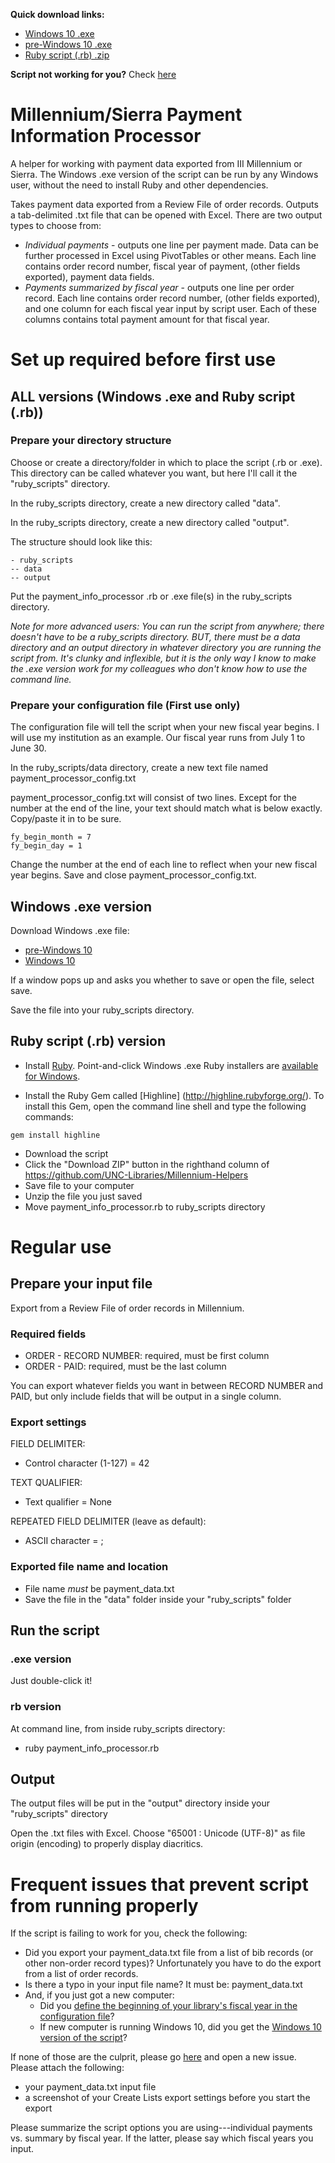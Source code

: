 **Quick download links:**
- [Windows 10 .exe](http://infomuse.net/millennium-helpers/payment_info_processor_win10.exe)
- [pre-Windows 10 .exe](http://infomuse.net/millennium-helpers/payment_info_processor.exe)
- [Ruby script (.rb) .zip](https://github.com/UNC-Libraries/Millennium-Helpers/archive/master.zip)

**Script not working for you?** Check [here](https://github.com/UNC-Libraries/III-ILS-Helpers#frequent-issues-that-prevent-script-from-running-properly)

# Millennium/Sierra Payment Information Processor
A helper for working with payment data exported from III Millennium or Sierra. The Windows .exe version of the script can be run by any Windows user, without the need to install Ruby and other dependencies.

Takes payment data exported from a Review File of order records. Outputs a tab-delimited .txt file that can be opened with Excel. There are two output types to choose from:
- *Individual payments* - outputs one line per payment made. Data can be further processed in Excel using PivotTables or other means. Each line contains order record number, fiscal year of payment, (other fields exported), payment data fields.
- *Payments summarized by fiscal year* - outputs one line per order record. Each line contains order record number, (other fields exported), and one column for each fiscal year input by script user. Each of these columns contains total payment amount for that fiscal year.

# Set up required before first use
## ALL versions (Windows .exe and Ruby script (.rb))
### Prepare your directory structure
Choose or create a directory/folder in which to place the script (.rb or .exe). This directory can be called whatever you want, but here I'll call it the "ruby_scripts" directory.

In the ruby_scripts directory, create a new directory called "data".

In the ruby_scripts directory, create a new directory called "output".

The structure should look like this:

```
- ruby_scripts
-- data
-- output
```

Put the payment_info_processor .rb or .exe file(s) in the ruby_scripts directory.

<i>Note for more advanced users: You can run the script from anywhere; there doesn't have to be a ruby_scripts directory. BUT, there must be a data directory and an output directory in whatever directory you are running the script from. It's clunky and inflexible, but it is the only way I know to make the .exe version work for my colleagues who don't know how to use the command line.</i>

### Prepare your configuration file (First use only)
The configuration file will tell the script when your new fiscal year begins. I will use my institution as an example. Our fiscal year runs from July 1 to June 30.

In the ruby_scripts/data directory, create a new text file named payment_processor_config.txt

payment_processor_config.txt will consist of two lines. Except for the number at the end of the line, your text should match what is below exactly. Copy/paste it in to be sure.

```
fy_begin_month = 7
fy_begin_day = 1
```

Change the number at the end of each line to reflect when your new fiscal year begins. Save and close payment_processor_config.txt.

## Windows .exe version
Download Windows .exe file:
- [pre-Windows 10](http://infomuse.net/millennium-helpers/payment_info_processor.exe)
- [Windows 10](http://infomuse.net/millennium-helpers/payment_info_processor_win10.exe)

If a window pops up and asks you whether to save or open the file, select save.

Save the file into your ruby_scripts directory.

## Ruby script (.rb) version
- Install [Ruby](http://www.ruby-lang.org/en/). Point-and-click Windows .exe Ruby installers are [available for Windows](http://rubyinstaller.org/).

- Install the Ruby Gem called [Highline] (http://highline.rubyforge.org/). To install this Gem, open the command line shell and type the following commands:

```
gem install highline
```

- Download the script
 - Click the "Download ZIP" button in the righthand column of https://github.com/UNC-Libraries/Millennium-Helpers
 - Save file to your computer
 - Unzip the file you just saved
 - Move payment_info_processor.rb to ruby_scripts directory


# Regular use
## Prepare your input file
Export from a Review File of order records in Millennium.

### Required fields
- ORDER - RECORD NUMBER: required, must be first column
- ORDER - PAID: required, must be the last column

You can export whatever fields you want in between RECORD NUMBER and PAID, but only include fields that will be output in a single column.

### Export settings
FIELD DELIMITER:
- Control character (1-127) = 42

TEXT QUALIFIER:
- Text qualifier = None

REPEATED FIELD DELIMITER (leave as default):
- ASCII character = ;

### Exported file name and location
- File name *must* be payment_data.txt
- Save the file in the "data" folder inside your "ruby_scripts" folder


## Run the script
### .exe version
Just double-click it!

### rb version
At command line, from inside ruby_scripts directory:
- ruby payment_info_processor.rb

## Output
The output files will be put in the "output" directory inside your "ruby_scripts" directory

Open the .txt files with Excel. Choose "65001 : Unicode (UTF-8)" as file origin (encoding) to properly display diacritics.


# Frequent issues that prevent script from running properly
If the script is failing to work for you, check the following:

- Did you export your payment_data.txt file from a list of bib records (or other non-order record types)? Unfortunately you have to do the export from a list of order records.
- Is there a typo in your input file name? It must be: payment_data.txt
- And, if you just got a new computer:
  - Did you [define the beginning of your library's fiscal year in the configuration file](https://github.com/UNC-Libraries/III-ILS-Helpers#prepare-your-configuration-file-first-use-only)?
  - If new computer is running Windows 10, did you get the [Windows 10 version of the script](http://infomuse.net/millennium-helpers/payment_info_processor_win10.exe)?

If none of those are the culprit, please go [here](https://github.com/UNC-Libraries/III-ILS-Helpers/issues) and open a new issue. Please attach the following:
- your payment_data.txt input file
- a screenshot of your Create Lists export settings before you start the export

Please summarize the script options you are using---individual payments vs. summary by fiscal year. If the latter, please say which fiscal years you input.

